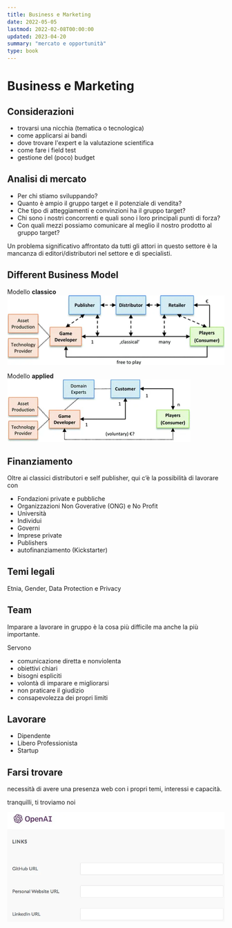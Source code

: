 ```yaml
---
title: Business e Marketing
date: 2022-05-05
lastmod: 2022-02-08T00:00:00
updated: 2023-04-20
summary: "mercato e opportunità"
type: book
---
```

# Business e Marketing

## Considerazioni
- trovarsi una nicchia (tematica o tecnologica)
- come applicarsi ai bandi
- dove trovare l'expert e la valutazione scientifica
- come fare i field test
- gestione del (poco) budget

## Analisi di mercato
- Per chi stiamo sviluppando?
- Quanto è ampio il gruppo target e il potenziale di vendita?
- Che tipo di atteggiamenti e convinzioni ha il gruppo target?
- Chi sono i nostri concorrenti e quali sono i loro principali punti di forza?
- Con quali mezzi possiamo comunicare al meglio il nostro prodotto al gruppo target?

Un problema significativo affrontato da tutti gli attori in questo settore è la mancanza di editori/distributori nel settore e di specialisti.

## Different Business Model

Modello **classico**  
![](img/biz_classic.webp)

Modello **applied**  
![](img/biz_applied.webp)

## Finanziamento
Oltre ai classici distributori e self publisher, qui c’è la possibilità di lavorare con

- Fondazioni private e pubbliche
- Organizzazioni Non Goverative (ONG) e No Profit
- Università
- Individui
- Governi
- Imprese private
- Publishers
- autofinanziamento (Kickstarter)

## Temi legali
Etnia, Gender, Data Protection e Privacy

## Team
Imparare a lavorare in gruppo è la cosa più difficile ma anche la più importante.

Servono
- comunicazione diretta e nonviolenta
- obiettivi chiari 
- bisogni espliciti
- volontà di imparare e migliorarsi
- non praticare il giudizio
- consapevolezza dei propri limiti

## Lavorare
- Dipendente
- Libero Professionista
- Startup

## Farsi trovare
necessità di avere una presenza web con i propri temi, interessi e capacità.

tranquilli, ti troviamo noi

![](img/cv_openai.webp)

